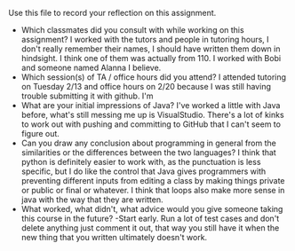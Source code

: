 Use this file to record your reflection on this assignment.

- Which classmates did you consult with while working on this assignment?
    I worked with the tutors and people in tutoring hours, I don't really remember their names, I should have written them down in hindsight. I think one of them was actually from 110. I worked with Bobi and someone named Alanna I believe.
- Which session(s) of TA / office hours did you attend?
   I attended tutoring on Tuesday 2/13 and office hours on 2/20 because I was still having trouble submitting it with github. I'm  
- What are your initial impressions of Java? 
    I've worked a little with Java before, what's still messing me up is VisualStudio. There's a lot of kinks to work out with pushing and committing to GitHub that I can't seem to figure out. 
- Can you draw any conclusion about programming in general from the similarities or the differences between the two languages? 
    I think that python is definitely easier to work with, as the punctuation is less specific, but I do like the control that Java gives programmers with preventing different inputs from editing a class by making things private or public or final or whatever. I think that loops also make more sense in java with the way that they are written.
- What worked, what didn't, what advice would you give someone taking this course in the future?
    -Start early. Run a lot of test cases and don't delete anything just comment it out, that way you still have it when the new thing that you written ultimately doesn't work. 
